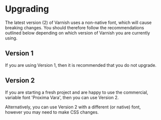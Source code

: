 # Upgrading

The latest version (2) of Varnish uses a non-native font, which will cause breaking changes. You should therefore follow the recommendations outlined below depending on which version of Varnish you are currently using.

## Version 1

If you are using Version 1, then it is recommended that you do not upgrade.

## Version 2

If you are starting a fresh project and are happy to use the commercial, variable font 'Proxima Vara', then you can use Version 2.

Alternatively, you can use Version 2 with a different (or native) font, however you may need to make CSS changes.